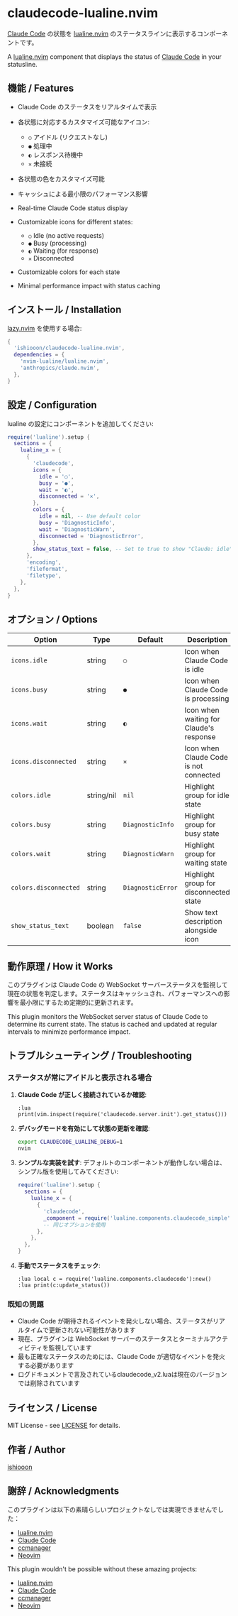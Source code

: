 # claudecode-lualine.nvim

[Claude Code](https://github.com/coder/claudecode.nvim) の状態を [lualine.nvim](https://github.com/nvim-lualine/lualine.nvim) のステータスラインに表示するコンポーネントです。

A [lualine.nvim](https://github.com/nvim-lualine/lualine.nvim) component that displays the status of [Claude Code](https://github.com/coder/claudecode.nvim) in your statusline.

## 機能 / Features

- Claude Code のステータスをリアルタイムで表示
- 各状態に対応するカスタマイズ可能なアイコン:
  - `○` アイドル (リクエストなし)
  - `●` 処理中
  - `◐` レスポンス待機中
  - `✕` 未接続
- 各状態の色をカスタマイズ可能
- キャッシュによる最小限のパフォーマンス影響

- Real-time Claude Code status display
- Customizable icons for different states:
  - `○` Idle (no active requests)
  - `●` Busy (processing)
  - `◐` Waiting (for response)
  - `✕` Disconnected
- Customizable colors for each state
- Minimal performance impact with status caching

## インストール / Installation

[lazy.nvim](https://github.com/folke/lazy.nvim) を使用する場合:

```lua
{
  'ishiooon/claudecode-lualine.nvim',
  dependencies = {
    'nvim-lualine/lualine.nvim',
    'anthropics/claude.nvim',
  },
}
```

## 設定 / Configuration

lualine の設定にコンポーネントを追加してください:

```lua
require('lualine').setup {
  sections = {
    lualine_x = {
      {
        'claudecode',
        icons = {
          idle = '○',
          busy = '●', 
          wait = '◐',
          disconnected = '✕',
        },
        colors = {
          idle = nil, -- Use default color
          busy = 'DiagnosticInfo',
          wait = 'DiagnosticWarn', 
          disconnected = 'DiagnosticError',
        },
        show_status_text = false, -- Set to true to show "Claude: idle" etc.
      },
      'encoding',
      'fileformat',
      'filetype',
    },
  },
}
```

## オプション / Options

| Option | Type | Default | Description |
|--------|------|---------|-------------|
| `icons.idle` | string | `○` | Icon when Claude Code is idle |
| `icons.busy` | string | `●` | Icon when Claude Code is processing |
| `icons.wait` | string | `◐` | Icon when waiting for Claude's response |
| `icons.disconnected` | string | `✕` | Icon when Claude Code is not connected |
| `colors.idle` | string/nil | `nil` | Highlight group for idle state |
| `colors.busy` | string | `DiagnosticInfo` | Highlight group for busy state |
| `colors.wait` | string | `DiagnosticWarn` | Highlight group for waiting state |
| `colors.disconnected` | string | `DiagnosticError` | Highlight group for disconnected state |
| `show_status_text` | boolean | `false` | Show text description alongside icon |

## 動作原理 / How it Works

このプラグインは Claude Code の WebSocket サーバーステータスを監視して現在の状態を判定します。ステータスはキャッシュされ、パフォーマンスへの影響を最小限にするため定期的に更新されます。

This plugin monitors the WebSocket server status of Claude Code to determine its current state. The status is cached and updated at regular intervals to minimize performance impact.

## トラブルシューティング / Troubleshooting

### ステータスが常にアイドルと表示される場合

1. **Claude Code が正しく接続されているか確認**:
   ```vim
   :lua print(vim.inspect(require('claudecode.server.init').get_status()))
   ```

2. **デバッグモードを有効にして状態の更新を確認**:
   ```bash
   export CLAUDECODE_LUALINE_DEBUG=1
   nvim
   ```

3. **シンプルな実装を試す**:
   デフォルトのコンポーネントが動作しない場合は、シンプル版を使用してみてください:
   ```lua
   require('lualine').setup {
     sections = {
       lualine_x = {
         {
           'claudecode',
           _component = require('lualine.components.claudecode_simple'),
           -- 同じオプションを使用
         },
       },
     },
   }
   ```

4. **手動でステータスをチェック**:
   ```vim
   :lua local c = require('lualine.components.claudecode'):new()
   :lua print(c:update_status())
   ```

### 既知の問題

- Claude Code が期待されるイベントを発火しない場合、ステータスがリアルタイムで更新されない可能性があります
- 現在、プラグインは WebSocket サーバーのステータスとターミナルアクティビティを監視しています
- 最も正確なステータスのためには、Claude Code が適切なイベントを発火する必要があります
- ログドキュメントで言及されているclaudecode_v2.luaは現在のバージョンでは削除されています

## ライセンス / License

MIT License - see [LICENSE](LICENSE) for details.

## 作者 / Author

[ishiooon](https://github.com/ishiooon)

## 謝辞 / Acknowledgments

このプラグインは以下の素晴らしいプロジェクトなしでは実現できませんでした：

- [lualine.nvim](https://github.com/nvim-lualine/lualine.nvim)
- [Claude Code](https://github.com/coder/claudecode.nvim)
- [ccmanager](https://github.com/kbwo/ccmanager)
- [Neovim](https://neovim.io/)

This plugin wouldn't be possible without these amazing projects:

- [lualine.nvim](https://github.com/nvim-lualine/lualine.nvim)
- [Claude Code](https://github.com/coder/claudecode.nvim)
- [ccmanager](https://github.com/kbwo/ccmanager)
- [Neovim](https://neovim.io/)
